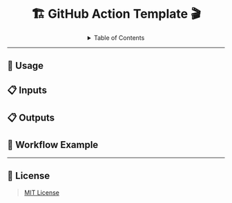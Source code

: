 <h1 align='center'>
    🏗 GitHub Action Template 🎬
</h1>

<p align='center'>
</p>

<details>

<summary align='center'>Table of Contents</summary>

- [📖 Usage](#-usage)
- [📋 Inputs](#-inputs)
- [📋 Outputs](#-outputs)
- [📃 Workflow Example](#-workflow-example)
- [📑 License](#-license)

</details>

---

## 📖 Usage

## 📋 Inputs

## 📋 Outputs

## 📃 Workflow Example

---

## 📑 License

> [MIT License](./LICENSE)